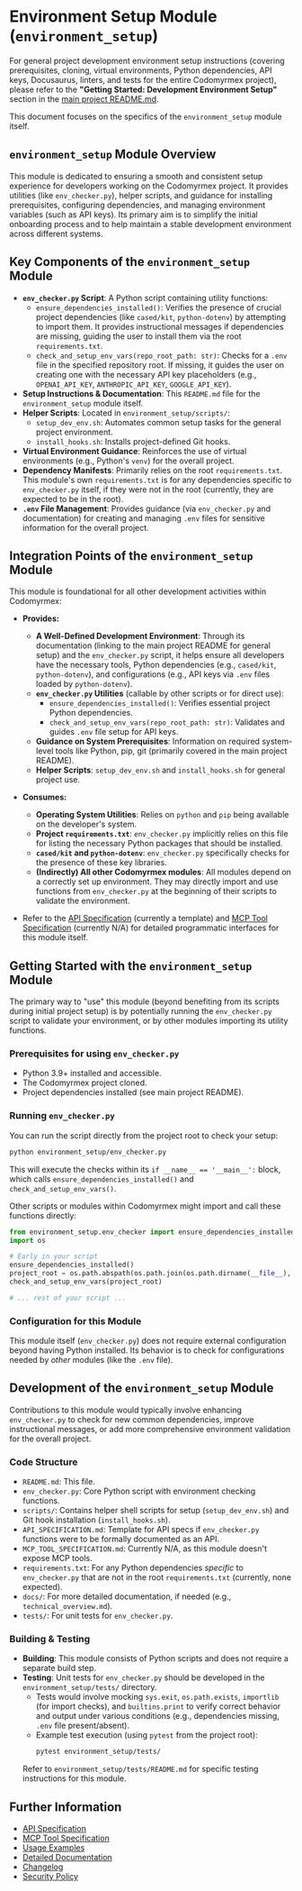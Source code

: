 # Environment Setup Module (`environment_setup`)

For general project development environment setup instructions (covering prerequisites, cloning, virtual environments, Python dependencies, API keys, Docusaurus, linters, and tests for the entire Codomyrmex project), please refer to the **"Getting Started: Development Environment Setup"** section in the [main project README.md](../../README.md).

This document focuses on the specifics of the `environment_setup` module itself.

## `environment_setup` Module Overview

This module is dedicated to ensuring a smooth and consistent setup experience for developers working on the Codomyrmex project. It provides utilities (like `env_checker.py`), helper scripts, and guidance for installing prerequisites, configuring dependencies, and managing environment variables (such as API keys). Its primary aim is to simplify the initial onboarding process and to help maintain a stable development environment across different systems.

## Key Components of the `environment_setup` Module

- **`env_checker.py` Script**: A Python script containing utility functions:
    - `ensure_dependencies_installed()`: Verifies the presence of crucial project dependencies (like `cased/kit`, `python-dotenv`) by attempting to import them. It provides instructional messages if dependencies are missing, guiding the user to install them via the root `requirements.txt`.
    - `check_and_setup_env_vars(repo_root_path: str)`: Checks for a `.env` file in the specified repository root. If missing, it guides the user on creating one with the necessary API key placeholders (e.g., `OPENAI_API_KEY`, `ANTHROPIC_API_KEY`, `GOOGLE_API_KEY`).
- **Setup Instructions & Documentation**: This `README.md` file for the `environment_setup` module itself.
- **Helper Scripts**: Located in `environment_setup/scripts/`:
    - `setup_dev_env.sh`: Automates common setup tasks for the general project environment.
    - `install_hooks.sh`: Installs project-defined Git hooks.
- **Virtual Environment Guidance**: Reinforces the use of virtual environments (e.g., Python's `venv`) for the overall project.
- **Dependency Manifests**: Primarily relies on the root `requirements.txt`. This module's own `requirements.txt` is for any dependencies specific to `env_checker.py` itself, if they were not in the root (currently, they are expected to be in the root).
- **`.env` File Management**: Provides guidance (via `env_checker.py` and documentation) for creating and managing `.env` files for sensitive information for the overall project.

## Integration Points of the `environment_setup` Module

This module is foundational for all other development activities within Codomyrmex:

- **Provides:**
    - **A Well-Defined Development Environment**: Through its documentation (linking to the main project README for general setup) and the `env_checker.py` script, it helps ensure all developers have the necessary tools, Python dependencies (e.g., `cased/kit`, `python-dotenv`), and configurations (e.g., API keys via `.env` files loaded by `python-dotenv`).
    - **`env_checker.py` Utilities** (callable by other scripts or for direct use):
        - `ensure_dependencies_installed()`: Verifies essential project Python dependencies.
        - `check_and_setup_env_vars(repo_root_path: str)`: Validates and guides `.env` file setup for API keys.
    - **Guidance on System Prerequisites**: Information on required system-level tools like Python, pip, git (primarily covered in the main project README).
    - **Helper Scripts**: `setup_dev_env.sh` and `install_hooks.sh` for general project use.

- **Consumes:**
    - **Operating System Utilities**: Relies on `python` and `pip` being available on the developer's system.
    - **Project `requirements.txt`**: `env_checker.py` implicitly relies on this file for listing the necessary Python packages that should be installed.
    - **`cased/kit` and `python-dotenv`**: `env_checker.py` specifically checks for the presence of these key libraries.
    - **(Indirectly) All other Codomyrmex modules**: All modules depend on a correctly set up environment. They may directly import and use functions from `env_checker.py` at the beginning of their scripts to validate the environment.

- Refer to the [API Specification](./API_SPECIFICATION.md) (currently a template) and [MCP Tool Specification](./MCP_TOOL_SPECIFICATION.md) (currently N/A) for detailed programmatic interfaces for this module itself.

## Getting Started with the `environment_setup` Module

The primary way to "use" this module (beyond benefiting from its scripts during initial project setup) is by potentially running the `env_checker.py` script to validate your environment, or by other modules importing its utility functions.

### Prerequisites for using `env_checker.py`

- Python 3.9+ installed and accessible.
- The Codomyrmex project cloned.
- Project dependencies installed (see main project README).

### Running `env_checker.py`

You can run the script directly from the project root to check your setup:

```bash
python environment_setup/env_checker.py
```
This will execute the checks within its `if __name__ == '__main__':` block, which calls `ensure_dependencies_installed()` and `check_and_setup_env_vars()`.

Other scripts or modules within Codomyrmex might import and call these functions directly:
```python
from environment_setup.env_checker import ensure_dependencies_installed, check_and_setup_env_vars
import os

# Early in your script
ensure_dependencies_installed()
project_root = os.path.abspath(os.path.join(os.path.dirname(__file__), '..')) # Adjust as needed
check_and_setup_env_vars(project_root)

# ... rest of your script ...
```

### Configuration for this Module

This module itself (`env_checker.py`) does not require external configuration beyond having Python installed. Its behavior is to check for configurations needed by *other* modules (like the `.env` file).

## Development of the `environment_setup` Module

Contributions to this module would typically involve enhancing `env_checker.py` to check for new common dependencies, improve instructional messages, or add more comprehensive environment validation for the overall project.

### Code Structure

- `README.md`: This file.
- `env_checker.py`: Core Python script with environment checking functions.
- `scripts/`: Contains helper shell scripts for setup (`setup_dev_env.sh`) and Git hook installation (`install_hooks.sh`).
- `API_SPECIFICATION.md`: Template for API specs if `env_checker.py` functions were to be formally documented as an API.
- `MCP_TOOL_SPECIFICATION.md`: Currently N/A, as this module doesn't expose MCP tools.
- `requirements.txt`: For any Python dependencies *specific* to `env_checker.py` that are not in the root `requirements.txt` (currently, none expected).
- `docs/`: For more detailed documentation, if needed (e.g., `technical_overview.md`).
- `tests/`: For unit tests for `env_checker.py`.

### Building & Testing

- **Building**: This module consists of Python scripts and does not require a separate build step.
- **Testing**: Unit tests for `env_checker.py` should be developed in the `environment_setup/tests/` directory.
    - Tests would involve mocking `sys.exit`, `os.path.exists`, `importlib` (for import checks), and `builtins.print` to verify correct behavior and output under various conditions (e.g., dependencies missing, `.env` file present/absent).
    - Example test execution (using `pytest` from the project root):
      ```bash
      pytest environment_setup/tests/
      ```
    Refer to `environment_setup/tests/README.md` for specific testing instructions for this module.

## Further Information

- [API Specification](./API_SPECIFICATION.md)
- [MCP Tool Specification](./MCP_TOOL_SPECIFICATION.md)
- [Usage Examples](./USAGE_EXAMPLES.md)
- [Detailed Documentation](./docs/index.md)
- [Changelog](./CHANGELOG.md)
- [Security Policy](./SECURITY.md) 
